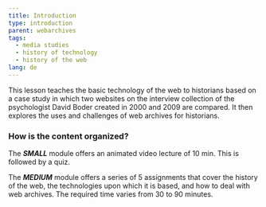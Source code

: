 ```yaml
---
title: Introduction
type: introduction
parent: webarchives
tags:
  - media studies
  - history of technology
  - history of the web
lang: de
---
```


This lesson teaches the basic technology of the web to historians based on a case study in which two websites on the interview collection of the psychologist David Boder created in 2000 and 2009 are compared. It then explores the uses and challenges of web archives for historians.

<!-- more -->

### How is the content organized?

<!-- section-contents -->

The ***SMALL*** module offers an animated video lecture of 10 min. This is followed by a quiz.

The ***MEDIUM*** module offers a series of 5 assignments that cover the history of the web, the technologies upon which it is based, and how to deal with web archives. The required time varies from 30 to 90 minutes.
